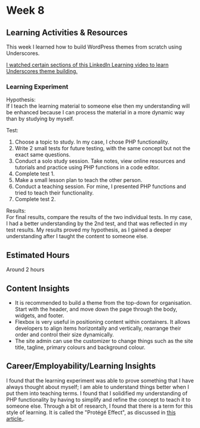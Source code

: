 # Week 8

## Learning Activities & Resources
This week I learned how to build WordPress themes from scratch using Underscores.

[I watched certain sections of this LinkedIn Learning video to learn Underscores theme building.](https://www.linkedin.com/learning/wordpress-building-themes-from-scratch-using-underscores-2) 

### Learning Experiment
Hypothesis:  
If I teach the learning material to someone else then my understanding will be enhanced because I can process the material in a more dynamic way than by studying by myself.
  
Test:  
1. Choose a topic to study. In my case, I chose PHP functionality.
2. Write 2 small tests for future testing, with the same concept but not the exact same questions.
3. Conduct a solo study session. Take notes, view online resources and tutorials and practice using PHP functions in a code editor.
4. Complete test 1.
5. Make a small lesson plan to teach the other person.
6. Conduct a teaching session. For mine, I presented PHP functions and tried to teach their functionality.
7. Complete test 2.

Results:   
For final results, compare the results of the two individual tests. In my case, I had a better understanding by the 2nd test, and that was reflected in my test results.
My results proved my hypothesis, as I gained a deeper understanding after I taught the content to someone else.

## Estimated Hours
Around 2 hours

## Content Insights
- It is recommended to build a theme from the top-down for organisation. Start with the header, and move down the page through the body, widgets, and footer.
- Flexbox is very useful in positioning content within containers. It allows developers to align items horizontally and vertically, rearrange their order and control their size dynamically.
- The site admin can use the customizer to change things such as the site title, tagline, primary colours and background colour.

## Career/Employability/Learning Insights
I found that the learning experiment was able to prove something that I have always thought about myself; I am able to understand things better when I put them into teaching terms. I found that I solidified my understanding of PHP functionality by having to simplify and refine the concept to teach it to someone else. Through a bit of research, I found that there is a term for this style of learning. It is called the "Protégé Effect", as discussed in [this article.](https://scienceready.com.au/blogs/hsc-science-tips-advice/why-you-should-learn-by-teaching-the-protege-effect). 
